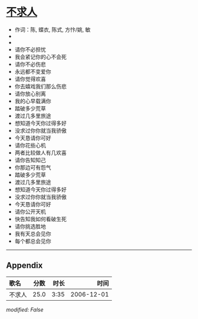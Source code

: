 # [不求人](https://music.163.com/song?id=65562)

* 作词：陈, 蝶衣, 陈式, 方忭/姚, 敏
*
*
* 请你不必担忧
* 我会紧记你的心不会死
* 请你不必伤悲
* 永远都不变爱你
* 请你觉得欢喜
* 你去嬉戏我们那么伤悲
* 请你放心别离
* 我的心早载满你
* 踏破多少荒草
* 渡过几多里旅途
* 想知道今天你过得多好
* 没求过你你就当我骄傲
* 今天恳请你可好
* 请你花些心机
* 两者比较做人有几欢喜
* 请你告知知己
* 你那边可有怨气
* 踏破多少荒草
* 渡过几多里旅途
* 想知道今天你过得多好
* 没求过你你就当我骄傲
* 今天恳请你可好
* 请你公开天机
* 快告知我如何看破生死
* 请你挑选胜地
* 我有天总会见你
* 每个都总会见你


---

## Appendix

|歌名|分数|时长|时间|
|:---|:---:|---:|---:|
|不求人|25.0|3:35|2006-12-01

*modified: False*